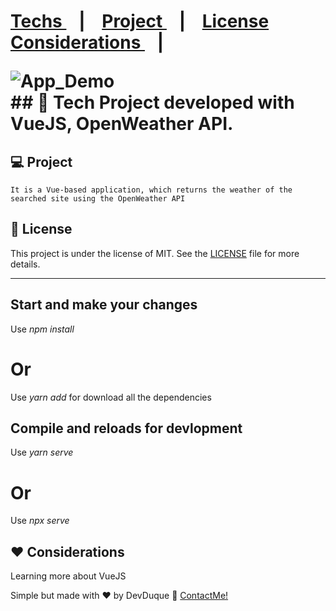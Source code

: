 <h1 align="center>
  Vue Weather
</h1>

<p align="center>
          <a href="#tech"> Techs </a>&nbsp;&nbsp;&nbsp;|&nbsp;&nbsp;&nbsp;
          <a href="#project"> Project </a>&nbsp;&nbsp;&nbsp;|&nbsp;&nbsp;&nbsp; 
          <a href="#license"> License </a>
          <a href="#considerations"> Considerations </a>&nbsp;&nbsp;&nbsp;|&nbsp;&nbsp;&nbsp;
</p>  
    <img alt="App_Demo" title="VueWeather" src="./public/imgs/cold_app.jpg />
    <img alt="License" src="https://img.shields.io/static/v1?label=license&message=MIT&color=49AA26&labelColor=000000" />
 
<br>
  ## 🚀 Tech
    Project developed with VueJS, OpenWeather API.
  
  ## 💻 Project
    It is a Vue-based application, which returns the weather of the searched site using the OpenWeather API
  
  ## :memo: License

This project is under the license of MIT. See the [LICENSE](.github/LICENSE.md) file for more details.

---
  
 ## Start and make your changes
  Use *npm install* 
  # Or
  Use *yarn add* for download all the dependencies
  
 ## Compile and reloads for devlopment
  Use *yarn serve*
  # Or
  Use *npx serve*
  
  
  
 ## ❤️ Considerations
  Learning more about VueJS
 
  Simple but made with ♥ by DevDuque :wave: [ContactMe!](https://www.linkedin.com/in/davih-duque-787b901a4/)
